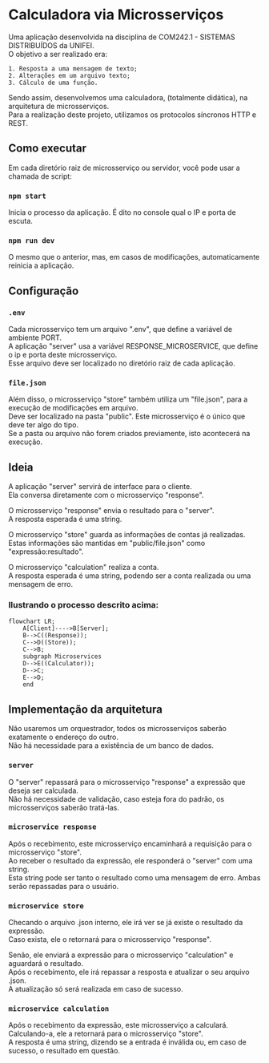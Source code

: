 # Calculadora via Microsserviços

Uma aplicação desenvolvida na disciplina de COM242.1 - SISTEMAS DISTRIBUÍDOS da UNIFEI.\
O objetivo a ser realizado era:

    1. Resposta a uma mensagem de texto;
    2. Alterações em um arquivo texto;
    3. Cálculo de uma função.

Sendo assim, desenvolvemos uma calculadora, (totalmente didática), na arquitetura de microsserviços.\
Para a realização deste projeto, utilizamos os protocolos síncronos HTTP e REST.

## Como executar

Em cada diretório raiz de microsserviço ou servidor, você pode usar a chamada de script:

### `npm start`

Inicia o processo da aplicação. É dito no console qual o IP e porta de escuta.

### `npm run dev`

O mesmo que o anterior, mas, em casos de modificações, automaticamente reinicia a aplicação.

## Configuração

### `.env`

Cada microsserviço tem um arquivo ".env", que define a variável de ambiente PORT.\
A aplicação "server" usa a variável RESPONSE_MICROSERVICE, que define o ip e porta deste microsserviço.\
Esse arquivo deve ser localizado no diretório raiz de cada aplicação.

### `file.json`

Além disso, o microsserviço "store" também utiliza um "file.json", para a execução de modificações em arquivo.\
Deve ser localizado na pasta "public". Este microsserviço é o único que deve ter algo do tipo.\
Se a pasta ou arquivo não forem criados previamente, isto acontecerá na execução.

## Ideia

A aplicação "server" servirá de interface para o cliente.\
Ela conversa diretamente com o microsserviço "response".

O microsserviço "response" envia o resultado para o "server".\
A resposta esperada é uma string.

O microsserviço "store" guarda as informações de contas já realizadas.\
Estas informações são mantidas em "public/file.json" como "expressão:resultado".

O microsserviço "calculation" realiza a conta.\
A resposta esperada é uma string, podendo ser a conta realizada ou uma mensagem de erro.

### Ilustrando o processo descrito acima:

```mermaid
flowchart LR;
	A[Client]---->B[Server];
	B-->C((Response));
	C-->D((Store));
	C-->B;
	subgraph Microservices
	D-->E((Calculator));
	D-->C;
	E-->D;
	end
```

## Implementação da arquitetura

Não usaremos um orquestrador, todos os microsserviços saberão exatamente o endereço do outro.\
Não há necessidade para a existência de um banco de dados.

### `server`

O "server" repassará para o microsserviço "response" a expressão que deseja ser calculada.\
Não há necessidade de validação, caso esteja fora do padrão, os microsserviços saberão tratá-las.

### `microservice response`

Após o recebimento, este microsserviço encaminhará a requisição para o microsserviço "store".\
Ao receber o resultado da expressão, ele responderá o "server" com uma string.\
Esta string pode ser tanto o resultado como uma mensagem de erro. Ambas serão repassadas para o usuário.

### `microservice store`

Checando o arquivo .json interno, ele irá ver se já existe o resultado da expressão.\
Caso exista, ele o retornará para o microsserviço "response".

Senão, ele enviará a expressão para o microsserviço "calculation" e aguardará o resultado.\
Após o recebimento, ele irá repassar a resposta e atualizar o seu arquivo .json.\
A atualização só será realizada em caso de sucesso.

### `microservice calculation`

Após o recebimento da expressão, este microsserviço a calculará.\
Calculando-a, ele a retornará para o microsserviço "store".\
A resposta é uma string, dizendo se a entrada é inválida ou, em caso de sucesso, o resultado em questão.
